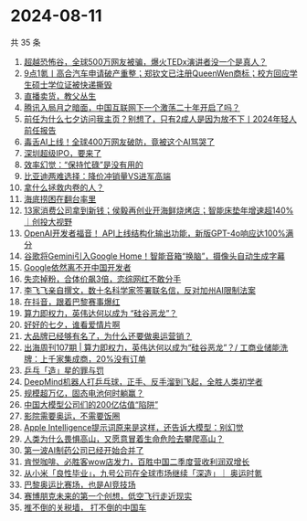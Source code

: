 # 2024-08-11

共 35 条

<!-- BEGIN 36KR -->
<!-- 最后更新时间 2024-08-11 06:01:17 +0800 -->
1. [超越恐怖谷，全球500万网友被骗，爆火TEDx演讲者没一个是真人？](https://36kr.com/p/2900175547783815)
1. [9点1氪丨高合汽车申请破产重整；郑钦文已注册QueenWen商标；校方回应学生硕士学位证被快递撕毁](https://36kr.com/p/2899029279562629)
1. [直播卖货，教父丛生](https://36kr.com/p/2898927326616193)
1. [腾讯入局月之暗面，中国互联网下一个激荡二十年开启了吗？](https://36kr.com/p/2899146200227207)
1. [前任为什么七夕访问我主页？别想了，只有2成人是因为放不下丨2024年轻人前任报告](https://36kr.com/p/2899788622502530)
1. [毒舌AI上线！全球400万网友破防，竟被这个AI骂哭了](https://36kr.com/p/2899651963083652)
1. [深圳超级IPO，要来了](https://36kr.com/p/2900047981222532)
1. [效率幻觉：“保持忙碌”是没有用的](https://36kr.com/p/2888956605913734)
1. [比亚迪两难选择：降价冲销量VS进军高端](https://36kr.com/p/2899042501614214)
1. [拿什么拯救内卷的人？](https://36kr.com/p/2898962487106176)
1. [海底捞困在翻台率里](https://36kr.com/p/2899742019148421)
1. [13家消费公司拿到新钱；侯毅再创业开海鲜烧烤店；智能床垫年增速超140%｜创投大视野](https://36kr.com/p/2899780884896386)
1. [OpenAI开发者福音！ API上线结构化输出功能，新版GPT-4o响应达100%满分](https://36kr.com/p/2898996850728072)
1. [谷歌将Gemini引入Google Home！智能音箱“换脑”，摄像头自动生成字幕](https://36kr.com/p/2899006848261508)
1. [Google依然离不开中国开发者](https://36kr.com/p/2899681876040581)
1. [失恋掉粉，合体价飙3倍，恋综网红不敢分手](https://36kr.com/p/2899766689569669)
1. [李飞飞亲自撰文，数十名科学家签署联名信，反对加州AI限制法案](https://36kr.com/p/2899662337071745)
1. [在抖音，跟着巴黎赛事爆红](https://36kr.com/p/2899779025656451)
1. [算力即权力，英伟达何以成为 “硅谷恶龙”？](https://36kr.com/p/2899741530282626)
1. [好好的七夕，谁看爱情片啊](https://36kr.com/p/2898942662548360)
1. [大品牌已经够有名了，为什么还要做奥运营销？](https://36kr.com/p/2888979157032320)
1. [出海周刊107期 | 算力即权力，英伟达何以成为“硅谷恶龙”？/ 工商业储能洗牌：上千家集成商，20%没有订单](https://36kr.com/p/2899713041816449)
1. [乒乓「造」星的罪与罚](https://36kr.com/p/2898958112217734)
1. [DeepMind机器人打乒乓球，正手、反手溜到飞起，全胜人类初学者](https://36kr.com/p/2899652058569609)
1. [规模超万亿，固态电池何时躺赢？](https://36kr.com/p/2899577119120775)
1. [中国大模型公司们的200亿估值“陷阱”](https://36kr.com/p/2899733166135944)
1. [影院需要奥运，不需要饭圈](https://36kr.com/p/2899765141363336)
1. [Apple Intelligence提示词原来是这样，还告诉大模型：别幻觉](https://36kr.com/p/2899678144223878)
1. [人类为什么畏惧高山，又愿意冒着生命危险去攀爬高山？](https://36kr.com/p/2895550362622851)
1. [第一波AI制药公司已经开始合并了](https://36kr.com/p/2899581084703625)
1. [肯悦咖啡、必胜客wow店发力，百胜中国二季度营收利润双增长](https://36kr.com/p/2895557826501760)
1. [从小米「良性毕业」，九号公司在全球市场继续「深造」｜ 奥运时氪](https://36kr.com/p/2900150725991040)
1. [巴黎奥运比赛场，也是AI竞技场](https://36kr.com/p/2898768847903360)
1. [赛博朋克未来的第一个创想，低空飞行走近现实](https://36kr.com/p/2896008137874562)
1. [推不倒的关税墙， 打不倒的中国车](https://36kr.com/p/2899773883947650)
<!-- END 36KR -->
